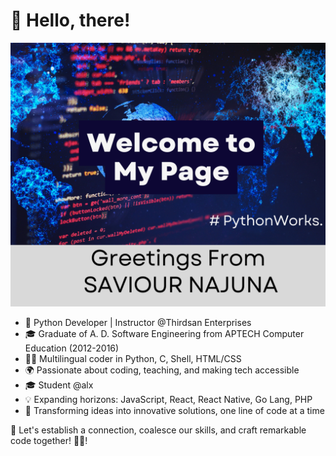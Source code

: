 # 👋 Hello, there!
![Python Development at its finest - SAVIOUR](https://raw.githubusercontent.com/SAVIOUR26/SAVIOUR26/ea1ab2f332a3205eb489031d317cfe5ae8fb7a89/images/Python%20Development%20at%20its%20finest%20%20-%20SAVIOUR.png)

- 🐍 Python Developer | Instructor @Thirdsan Enterprises
- 🎓 Graduate of A. D. Software Engineering from APTECH Computer Education (2012-2016)
- 👨‍💻 Multilingual coder in Python, C, Shell, HTML/CSS
- 🌍 Passionate about coding, teaching, and making tech accessible
- 🎓 Student @alx
- 💡 Expanding horizons: JavaScript, React, React Native, Go Lang, PHP
- 🚀 Transforming ideas into innovative solutions, one line of code at a time

💬 Let's establish a connection, coalesce our skills, and craft remarkable code together! 🐍🚀! 

